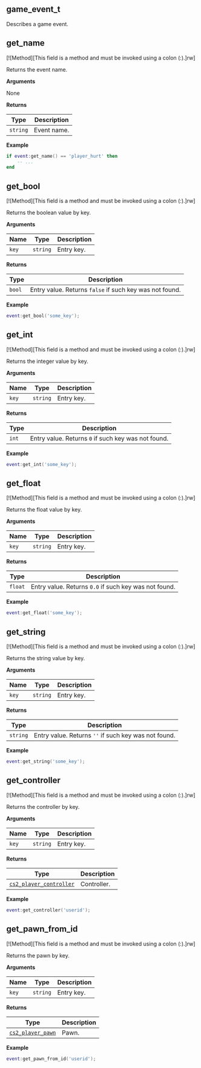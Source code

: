 ## game_event_t

Describes a game event.

## get_name

[![Method][This field is a method and must be invoked using a colon (:).]rw]

Returns the event name.

**Arguments**

None

**Returns**

| Type | Description |
| ---- | ----------- |
| `string` | Event name. |

**Example**

```lua
if event:get_name() == 'player_hurt' then
    -- ...
end
```

## get_bool

[![Method][This field is a method and must be invoked using a colon (:).]rw]

Returns the boolean value by key.

**Arguments**

| Name | Type | Description |
| ---- | ---- | ----------- |
| `key` | `string` | Entry key. |

**Returns**

| Type | Description |
| ---- | ----------- |
| `bool` | Entry value. Returns `false` if such key was not found. |

**Example**

```lua
event:get_bool('some_key');
```

## get_int

[![Method][This field is a method and must be invoked using a colon (:).]rw]

Returns the integer value by key.

**Arguments**

| Name | Type | Description |
| ---- | ---- | ----------- |
| `key` | `string` | Entry key. |

**Returns**

| Type | Description |
| ---- | ----------- |
| `int` | Entry value. Returns `0` if such key was not found. |

**Example**

```lua
event:get_int('some_key');
```

## get_float

[![Method][This field is a method and must be invoked using a colon (:).]rw]

Returns the float value by key.

**Arguments**

| Name | Type | Description |
| ---- | ---- | ----------- |
| `key` | `string` | Entry key. |

**Returns**

| Type | Description |
| ---- | ----------- |
| `float` | Entry value. Returns `0.0` if such key was not found. |

**Example**

```lua
event:get_float('some_key');
```

## get_string

[![Method][This field is a method and must be invoked using a colon (:).]rw]

Returns the string value by key.

**Arguments**

| Name | Type | Description |
| ---- | ---- | ----------- |
| `key` | `string` | Entry key. |

**Returns**

| Type | Description |
| ---- | ----------- |
| `string` | Entry value. Returns `''` if such key was not found. |

**Example**

```lua
event:get_string('some_key');
```

## get_controller

[![Method][This field is a method and must be invoked using a colon (:).]rw]

Returns the controller by key.

**Arguments**

| Name | Type | Description |
| ---- | ---- | ----------- |
| `key` | `string` | Entry key. |

**Returns**

| Type | Description |
| ---- | ----------- |
| [`cs2_player_controller`](/api/entities/base-entity/cs2-player-controller "This type represents a CCSPlayerController class.") | Controller. |

**Example**

```lua
event:get_controller('userid');
```

## get_pawn_from_id

[![Method][This field is a method and must be invoked using a colon (:).]rw]

Returns the pawn by key.

**Arguments**

| Name | Type | Description |
| ---- | ---- | ----------- |
| `key` | `string` | Entry key. |

**Returns**

| Type | Description |
| ---- | ----------- |
| [`cs2_player_pawn`](/api/entities/base-entity/cs2-player-pawn "This type represents a C_CSPlayerPawn class.") | Pawn. |

**Example**

```lua
event:get_pawn_from_id('userid');
```